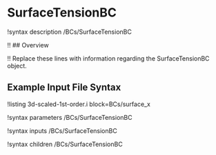 # SurfaceTensionBC

!syntax description /BCs/SurfaceTensionBC

!! ## Overview

!! Replace these lines with information regarding the SurfaceTensionBC object.

## Example Input File Syntax

!listing 3d-scaled-1st-order.i block=BCs/surface_x

!syntax parameters /BCs/SurfaceTensionBC

!syntax inputs /BCs/SurfaceTensionBC

!syntax children /BCs/SurfaceTensionBC

